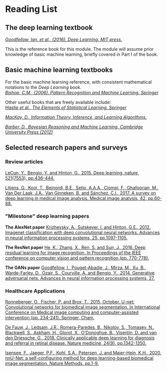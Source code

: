 # Reading List

## The deep learning textbook

[_Goodfellow, Ian. et al., (2016). Deep Learning. MIT press._](https://www.deeplearningbook.org/)

This is the reference book for this module. The module will assume prior knowledge of basic machine learning, briefly covered in Part I of the book.  

## Basic machine learning textbooks
For the basic machine learning reference, with consistent mathematical notations to the _Deep Learning_ book.  
[_Bishop, C.M., (2006). Pattern Recognition and Machine Learning. Springer_](https://www.microsoft.com/en-us/research/uploads/prod/2006/01/Bishop-Pattern-Recognition-and-Machine-Learning-2006.pdf)

Other useful books that are freely available include:  
[_Hastie et al., The Elements of Statistical Learning. Springer_](https://web.stanford.edu/~hastie/Papers/ESLII.pdf) 

[_MacKay, D., Information Theory, Inference, and Learning Algorithms._](http://www.inference.org.uk/mackay/itila/book.html)  

[_Barber, D., Bayesian Reasoning and Machine Learning. Cambridge University Press (2012)_](http://web4.cs.ucl.ac.uk/staff/D.Barber/textbook/200620.pdf)


## Selected research papers and surveys
### Review articles
[LeCun, Y., Bengio, Y. and Hinton, G., 2015. Deep learning. nature, 521(7553), pp.436-444.](https://www.nature.com/articles/nature14539)


[Litjens, G., Kooi, T., Bejnordi, B.E., Setio, A.A.A., Ciompi, F., Ghafoorian, M., Van Der Laak, J.A., Van Ginneken, B. and Sánchez, C.I., 2017. A survey on deep learning in medical image analysis. Medical image analysis, 42, pp.60-88.](https://doi.org/10.1016/j.media.2017.07.005)


### "Milestone" deep learning papers
**The AlexNet paper**
[Krizhevsky, A., Sutskever, I. and Hinton, G.E., 2012. Imagenet classification with deep convolutional neural networks. Advances in neural information processing systems, 25, pp.1097-1105.](https://proceedings.neurips.cc/paper/4824-imagenet-classification-with-deep-convolutional-neural-networks.pdf)

**The ResNet paper**
[He, K., Zhang, X., Ren, S. and Sun, J., 2016. Deep residual learning for image recognition. In Proceedings of the IEEE conference on computer vision and pattern recognition (pp. 770-778).](https://www.cv-foundation.org/openaccess/content_cvpr_2016/papers/He_Deep_Residual_Learning_CVPR_2016_paper.pdf)

**The GANs paper**
[Goodfellow, I., Pouget-Abadie, J., Mirza, M., Xu, B., Warde-Farley, D., Ozair, S., Courville, A. and Bengio, Y., 2014. Generative adversarial nets. Advances in neural information processing systems, 27.](https://papers.nips.cc/paper/5423-ge...al-nets.pdf)


### Healthcare Applications
[Ronneberger, O., Fischer, P. and Brox, T., 2015, October. U-net: Convolutional networks for biomedical image segmentation. In International Conference on Medical image computing and computer-assisted intervention (pp. 234-241). Springer, Cham.](https://arxiv.org/pdf/1505.04597.pdf)

[De Fauw, J., Ledsam, J.R., Romera-Paredes, B., Nikolov, S., Tomasev, N., Blackwell, S., Askham, H., Glorot, X., O’Donoghue, B., Visentin, D. and van den Driessche, G., 2018. Clinically applicable deep learning for diagnosis and referral in retinal disease. Nature medicine, 24(9), pp.1342-1350.](https://doi.org/10.1038/s41591-018-0107-6)

[Isensee, F., Jaeger, P.F., Kohl, S.A., Petersen, J. and Maier-Hein, K.H., 2020. nnU-Net: a self-configuring method for deep learning-based biomedical image segmentation. Nature Methods, pp.1-9.](https://doi.org/10.1038/s41592-020-01008-z)
